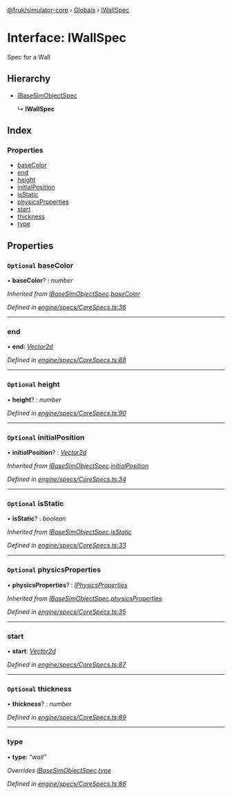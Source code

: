 [@fruk/simulator-core](../README.md) › [Globals](../globals.md) › [IWallSpec](iwallspec.md)

# Interface: IWallSpec

Spec for a Wall

## Hierarchy

* [IBaseSimObjectSpec](ibasesimobjectspec.md)

  ↳ **IWallSpec**

## Index

### Properties

* [baseColor](iwallspec.md#optional-basecolor)
* [end](iwallspec.md#end)
* [height](iwallspec.md#optional-height)
* [initialPosition](iwallspec.md#optional-initialposition)
* [isStatic](iwallspec.md#optional-isstatic)
* [physicsProperties](iwallspec.md#optional-physicsproperties)
* [start](iwallspec.md#start)
* [thickness](iwallspec.md#optional-thickness)
* [type](iwallspec.md#type)

## Properties

### `Optional` baseColor

• **baseColor**? : *number*

*Inherited from [IBaseSimObjectSpec](ibasesimobjectspec.md).[baseColor](ibasesimobjectspec.md#optional-basecolor)*

*Defined in [engine/specs/CoreSpecs.ts:36](https://github.com/FRUK-Simulator/SimulatorCore/blob/cdc4cfb/src/engine/specs/CoreSpecs.ts#L36)*

___

###  end

• **end**: *[Vector2d](../globals.md#vector2d)*

*Defined in [engine/specs/CoreSpecs.ts:88](https://github.com/FRUK-Simulator/SimulatorCore/blob/cdc4cfb/src/engine/specs/CoreSpecs.ts#L88)*

___

### `Optional` height

• **height**? : *number*

*Defined in [engine/specs/CoreSpecs.ts:90](https://github.com/FRUK-Simulator/SimulatorCore/blob/cdc4cfb/src/engine/specs/CoreSpecs.ts#L90)*

___

### `Optional` initialPosition

• **initialPosition**? : *[Vector2d](../globals.md#vector2d)*

*Inherited from [IBaseSimObjectSpec](ibasesimobjectspec.md).[initialPosition](ibasesimobjectspec.md#optional-initialposition)*

*Defined in [engine/specs/CoreSpecs.ts:34](https://github.com/FRUK-Simulator/SimulatorCore/blob/cdc4cfb/src/engine/specs/CoreSpecs.ts#L34)*

___

### `Optional` isStatic

• **isStatic**? : *boolean*

*Inherited from [IBaseSimObjectSpec](ibasesimobjectspec.md).[isStatic](ibasesimobjectspec.md#optional-isstatic)*

*Defined in [engine/specs/CoreSpecs.ts:33](https://github.com/FRUK-Simulator/SimulatorCore/blob/cdc4cfb/src/engine/specs/CoreSpecs.ts#L33)*

___

### `Optional` physicsProperties

• **physicsProperties**? : *[IPhysicsProperties](iphysicsproperties.md)*

*Inherited from [IBaseSimObjectSpec](ibasesimobjectspec.md).[physicsProperties](ibasesimobjectspec.md#optional-physicsproperties)*

*Defined in [engine/specs/CoreSpecs.ts:35](https://github.com/FRUK-Simulator/SimulatorCore/blob/cdc4cfb/src/engine/specs/CoreSpecs.ts#L35)*

___

###  start

• **start**: *[Vector2d](../globals.md#vector2d)*

*Defined in [engine/specs/CoreSpecs.ts:87](https://github.com/FRUK-Simulator/SimulatorCore/blob/cdc4cfb/src/engine/specs/CoreSpecs.ts#L87)*

___

### `Optional` thickness

• **thickness**? : *number*

*Defined in [engine/specs/CoreSpecs.ts:89](https://github.com/FRUK-Simulator/SimulatorCore/blob/cdc4cfb/src/engine/specs/CoreSpecs.ts#L89)*

___

###  type

• **type**: *"wall"*

*Overrides [IBaseSimObjectSpec](ibasesimobjectspec.md).[type](ibasesimobjectspec.md#type)*

*Defined in [engine/specs/CoreSpecs.ts:86](https://github.com/FRUK-Simulator/SimulatorCore/blob/cdc4cfb/src/engine/specs/CoreSpecs.ts#L86)*
